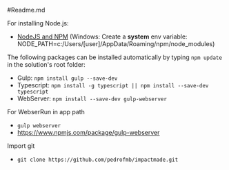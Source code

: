 #Readme.md

For installing Node.js:
* [NodeJS and NPM](https://nodejs.org/en/download/) (Windows: Create a **system** env variable: NODE_PATH=c:/Users/[user]/AppData/Roaming/npm/node_modules)

The following packages can be installed automatically by typing `npm update` in the solution's root folder:

* Gulp: `npm install gulp --save-dev`
* Typescript: `npm install -g typescript || npm install --save-dev typescript`
* WebServer:  `npm install --save-dev gulp-webserver`

For WebserRun in app path

* `gulp webserver`
* https://www.npmjs.com/package/gulp-webserver

Import git

* `git clone https://github.com/pedrofmb/impactmade.git`